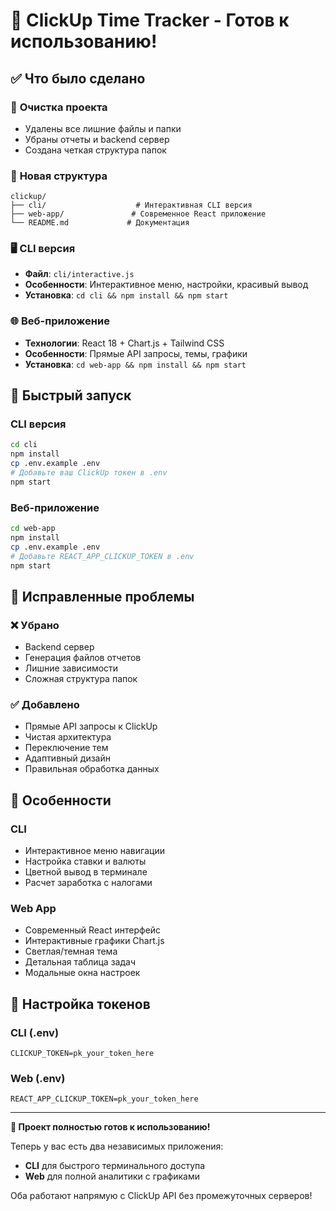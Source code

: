 # 🎉 ClickUp Time Tracker - Готов к использованию!

## ✅ Что было сделано

### 🧹 **Очистка проекта**

- Удалены все лишние файлы и папки
- Убраны отчеты и backend сервер
- Создана четкая структура папок

### 📁 **Новая структура**

```
clickup/
├── cli/                    # Интерактивная CLI версия
├── web-app/               # Современное React приложение
└── README.md             # Документация
```

### 🖥️ **CLI версия**

- **Файл**: `cli/interactive.js`
- **Особенности**: Интерактивное меню, настройки, красивый вывод
- **Установка**: `cd cli && npm install && npm start`

### 🌐 **Веб-приложение**

- **Технологии**: React 18 + Chart.js + Tailwind CSS
- **Особенности**: Прямые API запросы, темы, графики
- **Установка**: `cd web-app && npm install && npm start`

## 🚀 Быстрый запуск

### CLI версия

```bash
cd cli
npm install
cp .env.example .env
# Добавьте ваш ClickUp токен в .env
npm start
```

### Веб-приложение

```bash
cd web-app
npm install
cp .env.example .env
# Добавьте REACT_APP_CLICKUP_TOKEN в .env
npm start
```

## 🔧 Исправленные проблемы

### ❌ **Убрано**

- Backend сервер
- Генерация файлов отчетов
- Лишние зависимости
- Сложная структура папок

### ✅ **Добавлено**

- Прямые API запросы к ClickUp
- Чистая архитектура
- Переключение тем
- Адаптивный дизайн
- Правильная обработка данных

## 🎯 Особенности

### CLI

- Интерактивное меню навигации
- Настройка ставки и валюты
- Цветной вывод в терминале
- Расчет заработка с налогами

### Web App

- Современный React интерфейс
- Интерактивные графики Chart.js
- Светлая/темная тема
- Детальная таблица задач
- Модальные окна настроек

## 🔑 Настройка токенов

### CLI (.env)

```
CLICKUP_TOKEN=pk_your_token_here
```

### Web (.env)

```
REACT_APP_CLICKUP_TOKEN=pk_your_token_here
```

---

**🎊 Проект полностью готов к использованию!**

Теперь у вас есть два независимых приложения:

- **CLI** для быстрого терминального доступа
- **Web** для полной аналитики с графиками

Оба работают напрямую с ClickUp API без промежуточных серверов!
